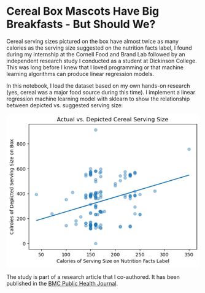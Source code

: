 # Cereal Box Mascots Have Big Breakfasts - But Should We?
Cereal serving sizes pictured on the box have almost twice as many calories as the serving size suggested on the nutrition facts label, I found during my internship at the Cornell Food and Brand Lab followed by an independent research study I conducted as a student at Dickinson College. This was long before I knew that I loved programming or that machine learning algorithms can produce linear regression models.

In this notebook, I load the dataset based on my own hands-on research (yes, cereal was a major food source during this time). I implement a linear regression machine learning model with sklearn to show the relationship between depicted vs. suggested serving size:

![Linear regression predicting depicted total calories based on total calories provided on nutrition facts label](cereal_serving_regression.png)

The study is part of a research article that I co-authored. It has been published in the <a href="https://pubmed.ncbi.nlm.nih.gov/28166756//">BMC Public Health Journal</a>.